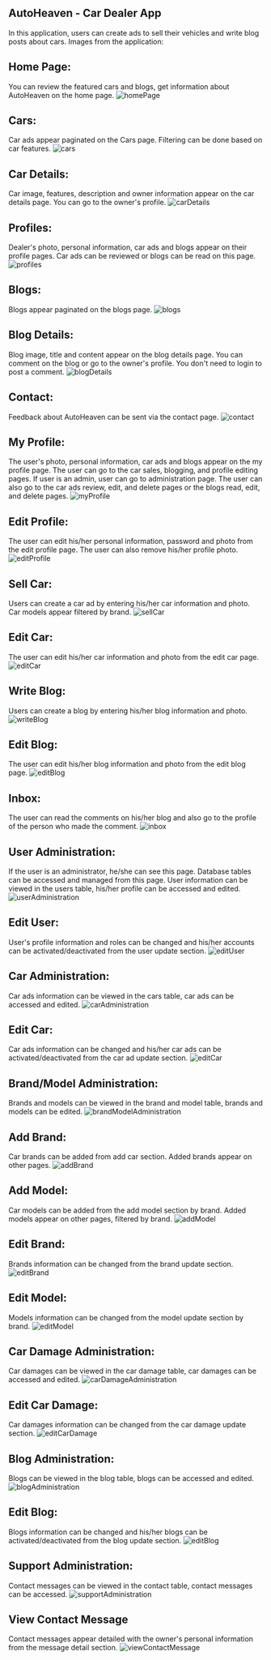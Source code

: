 ## AutoHeaven - Car Dealer App
In this application, users can create ads to sell their vehicles and write blog posts about cars. Images from the application:

## Home Page:
You can review the featured cars and blogs, get information about AutoHeaven on the home page.
![homePage](https://github.com/aktasalperen0/AutoHeaven/blob/master/public/assets/images/readme/a1.png)

## Cars:
Car ads appear paginated on the Cars page. Filtering can be done based on car features.
![cars](https://github.com/aktasalperen0/AutoHeaven/blob/master/public/assets/images/readme/a2.png)

## Car Details:
Car image, features, description and owner information appear on the car details page. You can go to the owner's profile.
![carDetails](https://github.com/aktasalperen0/AutoHeaven/blob/master/public/assets/images/readme/a3.png)

## Profiles:
Dealer's photo, personal information, car ads and blogs appear on their profile pages. Car ads can be reviewed or blogs can be read on this page.
![profiles](https://github.com/aktasalperen0/AutoHeaven/blob/master/public/assets/images/readme/a4.png)

## Blogs:
Blogs appear paginated on the blogs page.
![blogs](https://github.com/aktasalperen0/AutoHeaven/blob/master/public/assets/images/readme/a5.png)

## Blog Details:
Blog image, title and content appear on the blog details page. You can comment on the blog or go to the owner's profile. You don't need to login to post a comment.
![blogDetails](https://github.com/aktasalperen0/AutoHeaven/blob/master/public/assets/images/readme/a6.png)

## Contact:
Feedback about AutoHeaven can be sent via the contact page.
![contact](https://github.com/aktasalperen0/AutoHeaven/blob/master/public/assets/images/readme/a7.png)

## My Profile:
The user's photo, personal information, car ads and blogs appear on the my profile page. The user can go to the car sales, blogging, and profile editing pages. If user is an admin, user can go to administration page. The user can also go to the car ads review, edit, and delete pages or the blogs read, edit, and delete pages.
![myProfile](https://github.com/aktasalperen0/AutoHeaven/blob/master/public/assets/images/readme/a8.png)

## Edit Profile:
The user can edit his/her personal information, password and photo from the edit profile page. The user can also remove his/her profile photo.
![editProfile](https://github.com/aktasalperen0/AutoHeaven/blob/master/public/assets/images/readme/a9.png)

## Sell Car:
Users can create a car ad by entering his/her car information and photo. Car models appear filtered by brand.
![sellCar](https://github.com/aktasalperen0/AutoHeaven/blob/master/public/assets/images/readme/a10.png)

## Edit Car:
The user can edit his/her car information and photo from the edit car page.
![editCar](https://github.com/aktasalperen0/AutoHeaven/blob/master/public/assets/images/readme/a11.png)

## Write Blog:
Users can create a blog by entering his/her blog information and photo.
![writeBlog](https://github.com/aktasalperen0/AutoHeaven/blob/master/public/assets/images/readme/a12.png)

## Edit Blog:
The user can edit his/her blog information and photo from the edit blog page.
![editBlog](https://github.com/aktasalperen0/AutoHeaven/blob/master/public/assets/images/readme/a13.png)

## Inbox:
The user can read the comments on his/her blog and also go to the profile of the person who made the comment.
![inbox](https://github.com/aktasalperen0/AutoHeaven/blob/master/public/assets/images/readme/a30.png)

## User Administration:
If the user is an administrator, he/she can see this page. Database tables can be accessed and managed from this page. User information can be viewed in the users table, his/her profile can be accessed and edited.
![userAdministration](https://github.com/aktasalperen0/AutoHeaven/blob/master/public/assets/images/readme/a14.png)

## Edit User:
User's profile information and roles can be changed and his/her accounts can be activated/deactivated from the user update section.
![editUser](https://github.com/aktasalperen0/AutoHeaven/blob/master/public/assets/images/readme/a15.png)

## Car Administration:
Car ads information can be viewed in the cars table, car ads can be accessed and edited.
![carAdministration](https://github.com/aktasalperen0/AutoHeaven/blob/master/public/assets/images/readme/a16.png)

## Edit Car:
Car ads information can be changed and his/her car ads can be activated/deactivated from the car ad update section.
![editCar](https://github.com/aktasalperen0/AutoHeaven/blob/master/public/assets/images/readme/a17.png)

## Brand/Model Administration:
Brands and models can be viewed in the brand and model table, brands and models can be edited.
![brandModelAdministration](https://github.com/aktasalperen0/AutoHeaven/blob/master/public/assets/images/readme/a18.png)

## Add Brand:
Car brands can be added from add car section. Added brands appear on other pages.
![addBrand](https://github.com/aktasalperen0/AutoHeaven/blob/master/public/assets/images/readme/a20.png)

## Add Model:
Car models can be added from the add model section by brand. Added models appear on other pages, filtered by brand.
![addModel](https://github.com/aktasalperen0/AutoHeaven/blob/master/public/assets/images/readme/a19.png)

## Edit Brand:
Brands information can be changed from the brand update section.
![editBrand](https://github.com/aktasalperen0/AutoHeaven/blob/master/public/assets/images/readme/a22.png)

## Edit Model:
Models information can be changed from the model update section by brand.
![editModel](https://github.com/aktasalperen0/AutoHeaven/blob/master/public/assets/images/readme/a21.png)

## Car Damage Administration:
Car damages can be viewed in the car damage table, car damages can be accessed and edited.
![carDamageAdministration](https://github.com/aktasalperen0/AutoHeaven/blob/master/public/assets/images/readme/a23.png)

## Edit Car Damage:
Car damages information can be changed from the car damage update section.
![editCarDamage](https://github.com/aktasalperen0/AutoHeaven/blob/master/public/assets/images/readme/a24.png)

## Blog Administration:
Blogs can be viewed in the blog table, blogs can be accessed and edited.
![blogAdministration](https://github.com/aktasalperen0/AutoHeaven/blob/master/public/assets/images/readme/a25.png)

## Edit Blog:
Blogs information can be changed and his/her blogs can be activated/deactivated from the blog update section.
![editBlog](https://github.com/aktasalperen0/AutoHeaven/blob/master/public/assets/images/readme/a26.png)

## Support Administration:
Contact messages can be viewed in the contact table, contact messages can be accessed.
![supportAdministration](https://github.com/aktasalperen0/AutoHeaven/blob/master/public/assets/images/readme/a27.png)

## View Contact Message
Contact messages appear detailed with the owner's personal information from the message detail section.
![viewContactMessage](https://github.com/aktasalperen0/AutoHeaven/blob/master/public/assets/images/readme/a29.png)
